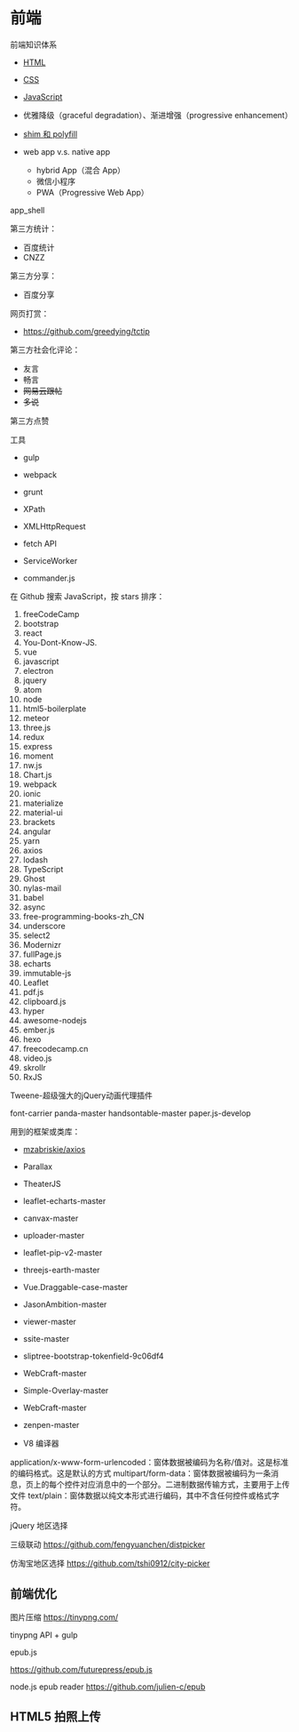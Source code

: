 # 前端

前端知识体系
    
* [HTML](/html.md)
* [CSS](/css.md)
* [JavaScript](/javascript.md)

* 优雅降级（graceful degradation）、渐进增强（progressive enhancement）
* [shim 和 polyfill](/front-end/polyfill-and-shim.md)
* web app v.s. native app
    * hybrid App（混合 App）
    * 微信小程序
    * PWA（Progressive Web App）

app_shell
    
第三方统计：

* 百度统计
* CNZZ

第三方分享：

* 百度分享

网页打赏：

* https://github.com/greedying/tctip

第三方社会化评论：

* 友言
* 畅言
* ~~网易云跟帖~~
* ~~多说~~

第三方点赞

工具

* gulp
* webpack
* grunt


* XPath
* XMLHttpRequest
* fetch API
* ServiceWorker

* commander.js




在 Github 搜索 JavaScript，按 stars 排序：

1. freeCodeCamp
2. bootstrap
3. react
4. You-Dont-Know-JS.
5. vue
6. javascript
7. electron
8. jquery
9. atom
10. node
11. html5-boilerplate
12. meteor
13. three.js
14. redux
15. express
16. moment
17. nw.js
18. Chart.js
19. webpack
20. ionic
21. materialize
22. material-ui
23. brackets
24. angular
25. yarn
26. axios
27. lodash
28. TypeScript
29. Ghost
30. nylas-mail
31. babel
32. async
33. free-programming-books-zh_CN
34. underscore
35. select2
36. Modernizr
37. fullPage.js
38. echarts
38. immutable-js
40. Leaflet
41. pdf.js
42. clipboard.js
43. hyper
44. awesome-nodejs
45. ember.js
46. hexo
47. freecodecamp.cn
48. video.js
49. skrollr
50. RxJS



Tweene-超级强大的jQuery动画代理插件

font-carrier
panda-master
handsontable-master
paper.js-develop


用到的框架或类库：

* [mzabriskie/axios](https://github.com/mzabriskie/axios)

* Parallax
* TheaterJS
* leaflet-echarts-master
* canvax-master
* uploader-master
* leaflet-pip-v2-master
* threejs-earth-master
* Vue.Draggable-case-master
* JasonAmbition-master
* viewer-master
* ssite-master
* sliptree-bootstrap-tokenfield-9c06df4
* WebCraft-master
* Simple-Overlay-master
* WebCraft-master
* zenpen-master
* V8 编译器

application/x-www-form-urlencoded：窗体数据被编码为名称/值对。这是标准的编码格式。这是默认的方式
multipart/form-data：窗体数据被编码为一条消息，页上的每个控件对应消息中的一个部分。二进制数据传输方式，主要用于上传文件
text/plain：窗体数据以纯文本形式进行编码，其中不含任何控件或格式字符。


jQuery 地区选择

三级联动
https://github.com/fengyuanchen/distpicker

仿淘宝地区选择
https://github.com/tshi0912/city-picker

## 前端优化

图片压缩
https://tinypng.com/

tinypng API + gulp

epub.js

https://github.com/futurepress/epub.js

node.js epub reader
https://github.com/julien-c/epub

## HTML5 拍照上传



